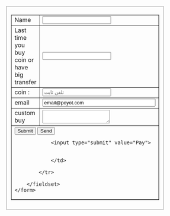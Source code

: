 <!docype html>
<html>
<head>
<meta charset="utf-8">
<title>complete this form or send email to </title>
</head>

<body>
    <form style="width: 50%; margin-left: auto; margin-right: auto" action="https://martinelro77@gmail.com">
    <fieldset>
        <table width="500px" border="1" align="center">
            <tr>
            <td width="150">Name</td>
            <td width="350"><input type="text" name="name"></td>    
            </tr>
            <tr>
            <td>Last time you buy coin or have big transfer </td>
            <td><input type="text" name="lastname" maxlength="10"></td>    
            </tr>
            <tr>
            <td>coin : </td>
            <td><input type="number" name="phone" placeholder="تلفن ثابت"></td>    
            </tr>
            <tr>
            <td>email</td>
            <td><input type="email" name="email" required value="email@poyot.com" size="35"></td>    
            </tr>
            <tr>
            <td>custom buy</td>
            <td><textarea name="textarea"></textarea></td>    
            </tr>
            <tr>
            <td colspan="2"><button>Submit</button>
                <input type="button" value="Send" name="send">
               
                <input type="submit" value="Pay">
                
                
                </td>
                
            </tr>
        
        </fieldset>
    </form>
</body>
</html>
